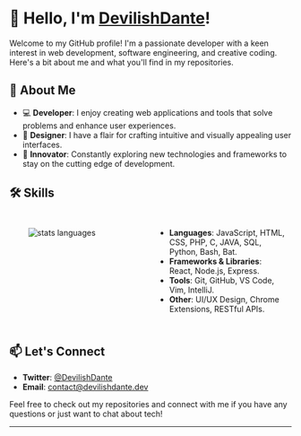 # 👋 Hello, I'm [DevilishDante](https://github.com/DevilishDante)!

Welcome to my GitHub profile! I'm a passionate developer with a keen interest in web development, software engineering, and creative coding. Here's a bit about me and what you'll find in my repositories.

## 🌟 About Me

- 💻 **Developer**: I enjoy creating web applications and tools that solve problems and enhance user experiences.
- 🎨 **Designer**: I have a flair for crafting intuitive and visually appealing user interfaces.
- 🚀 **Innovator**: Constantly exploring new technologies and frameworks to stay on the cutting edge of development.

## 🛠️ Skills
<div style="display: flex; flex-wrap: wrap;">
  <div style="flex: 1; padding: 10px;">
    <ul>
        <img src="https://github.com/DevilishDante/DevilishDante/assets/13486924/aeb25a5b-c8a8-4f25-9ef6-4dcf928854a4" alt="stats languages"/>
    </ul>

  </div>
  <div style="flex: 1; padding: 10px;">
    <ul>
      <li><strong>Languages</strong>: JavaScript, HTML, CSS, PHP, C, JAVA, SQL, Python, Bash, Bat.</li>
      <li><strong>Frameworks & Libraries</strong>: React, Node.js, Express.</li>
      <li><strong>Tools</strong>: Git, GitHub, VS Code, Vim, IntelliJ.</li>
      <li><strong>Other</strong>: UI/UX Design, Chrome Extensions, RESTful APIs.</li>
    </ul>
  </div>
</div>

## 📫 Let's Connect

- **Twitter**: [@DevilishDante](https://twitter.com/DevilishDante_)
- **Email**: [contact@devilishdante.dev](mailto:devilishdante@outlook.fr)

Feel free to check out my repositories and connect with me if you have any questions or just want to chat about tech!

---
